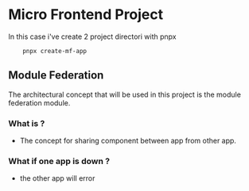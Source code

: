 # Micro Frontend Project

In this case i've create 2 project directori with pnpx
```
    pnpx create-mf-app
```

## Module Federation
The architectural concept that will be used in this project is the module federation module.

### What is ?
- The concept for sharing component between app from other app.

### What if one app is down ?
- the other app will error
